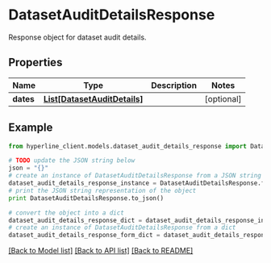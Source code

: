# DatasetAuditDetailsResponse

Response object for dataset audit details.

## Properties
Name | Type | Description | Notes
------------ | ------------- | ------------- | -------------
**dates** | [**List[DatasetAuditDetails]**](DatasetAuditDetails.md) |  | [optional] 

## Example

```python
from hyperline_client.models.dataset_audit_details_response import DatasetAuditDetailsResponse

# TODO update the JSON string below
json = "{}"
# create an instance of DatasetAuditDetailsResponse from a JSON string
dataset_audit_details_response_instance = DatasetAuditDetailsResponse.from_json(json)
# print the JSON string representation of the object
print DatasetAuditDetailsResponse.to_json()

# convert the object into a dict
dataset_audit_details_response_dict = dataset_audit_details_response_instance.to_dict()
# create an instance of DatasetAuditDetailsResponse from a dict
dataset_audit_details_response_form_dict = dataset_audit_details_response.from_dict(dataset_audit_details_response_dict)
```
[[Back to Model list]](../README.md#documentation-for-models) [[Back to API list]](../README.md#documentation-for-api-endpoints) [[Back to README]](../README.md)


